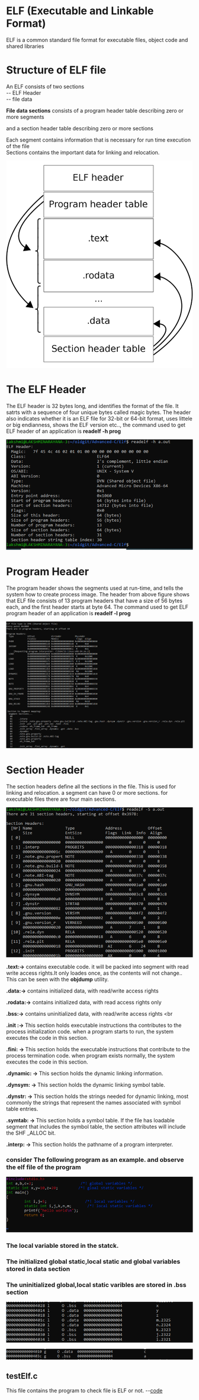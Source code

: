 <h1> ELF (Executable and Linkable Format) </h1>

ELF is a common standard file format for executable files, object code  and shared libraries

<h1>Structure of ELF file </h1>

An ELF consists of two sections<br>
 -- ELF Header <br>
 -- file data <br>

<p><b>File data sections</b> consists of a program header table describing zero or more segments</p>
<p> and a section header table describing zero or more sections</p>



Each segment contains information that is necessary for run time execution of the file<br>
Sections contains the important data for linking and relocation.

<p align="center">
<img src="https://github.com/lakshminarayana8522/Advanced-C/blob/main/Gcc/figures/elfs.png">
</p>

<h1> The ELF Header </h1>
The ELF header is 32 bytes long, and identifies the format of the file. It satrts with a sequence of four unique bytes called magic bytes.
The header also indicates whether it is an ELF file for 32-bit or 64-bit format, uses littele or big endianness, shows the ELF version etc..,
 the command used to get ELF header of an application is <b> readelf -h prog </b>
<p align="center">
<img src="https://github.com/lakshminarayana8522/Advanced-C/blob/main/Gcc/figures/elfh.PNG">
</p>

<h1>Program Header </h1>
The program header shows the segments used at run-time, and tells the system how to create process image. The header from above figure shows that ELF file consists of 13 program headers that have a size of 56 bytes each, and the first header starts at byte 64.
The command used to get ELF program header of an application is <b> readelf -l prog </b>
<p align="center">
<img src="https://github.com/lakshminarayana8522/Advanced-C/blob/main/Gcc/figures/elfph.PNG">
</p>

<h1> Section Header </h1>
The section headers define all the sections in the file. This is used for linking and relocation. a segment can have 0 or more sections. for executable files there are four main sections.
<p align="center">
<img src="https://github.com/lakshminarayana8522/Advanced-C/blob/main/Gcc/figures/elfsh.PNG">
</p>
<b>.text:-></b> contains executable code. it will be packed into segment with read write access rights.It only loades once, as the contents will not change.. This can be seen with the <b>objdump</b> utility.<br>

<b>.data:-></b> contains initialized data, with read/write access rights <br>

<b>.rodata:-></b> contains initialized data, with read access rights only <br>

<b>.bss:-></b> contains uninitialized data, with read/write access rights <br

<b>.init :-> </b> This section holds executable instructions tha contributes to the process initialization code. when a program starts to run, the system executes the code in this section.<br />

<b>.fini: -> </b> This section holds the executable instructions that contribute to the process termination code. when program exists normally, the system executes the code in this section. <br />

<b> .dynamic: -> </b> This section holds the dynamic linking information. <br />

<b> .dynsym: -> </b> This section holds the dynamic linking symbol table.  <br />

<b> .dynstr: -> </b> This section holds the strings needed for dynamic linking, most commonly the strings that represent the names associated with symbol table entries. <br />

<b>.symtab: -> </b> This section holds a symbol table. If the file has loadable segment that includes the symbol table, the section attributes will include the SHF _ALLOC bit. <br/>

<b> .interp: -> </b>  This section holds the pathname of a program interpreter. <br />

<h3> consider The following program as an example. and observe the elf file of the program </h3>
<p align="center">
<img src="https://github.com/lakshminarayana8522/Advanced-C/blob/main/Gcc/figures/prog.PNG">
</p>
<h3>The local variable stored in the statck.</h3>

<h3> The initialized global static,local static and global variables stored in data section </h3>
<h3> The uninitialized global,local static varibles are stored in .bss section </h3>
<p align="center">
<img src="https://github.com/lakshminarayana8522/Advanced-C/blob/main/Gcc/figures/elfd1.PNG">
</p>
<p align="center">
<img src="https://github.com/lakshminarayana8522/Advanced-C/blob/main/Gcc/figures/elfd2.PNG">
</p>


<h2> testElf.c </h2>

This file contains the program to check file is ELF or not. --<a href="https://github.com/lakshminarayana8522/Advanced-C/tree/main/Elf/testElf.c">code</a>
